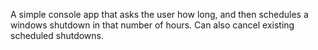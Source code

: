A simple console app that asks the user how long, and then schedules a windows shutdown in that number of hours. Can also cancel existing scheduled shutdowns.
